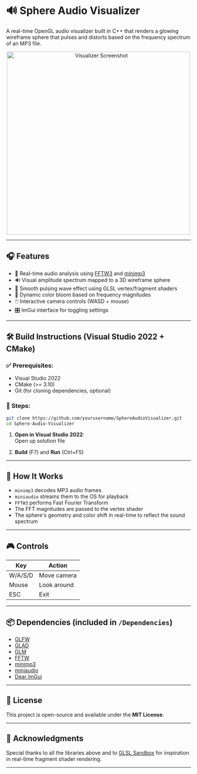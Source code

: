 
# 🔊 Sphere Audio Visualizer

A real-time OpenGL audio visualizer built in C++ that renders a glowing wireframe sphere that pulses and distorts based on the frequency spectrum of an MP3 file.

<p align="center">
  <img src="preview.gif" alt="Visualizer Screenshot" width="500"/>
</p>

---

## 🎧 Features

- 🎵 Real-time audio analysis using [FFTW3](http://www.fftw.org/) and [minimp3](https://github.com/lieff/minimp3)
- 🔊 Visual amplitude spectrum mapped to a 3D wireframe sphere
- 💠 Smooth pulsing wave effect using GLSL vertex/fragment shaders
- 🎨 Dynamic color bloom based on frequency magnitudes
- 🖱️ Interactive camera controls (WASD + mouse)
- 🎛️ ImGui interface for toggling settings

---


## 🛠️ Build Instructions (Visual Studio 2022 + CMake)

### ✅ Prerequisites:
- Visual Studio 2022
- CMake (>= 3.10)
- Git (for cloning dependencies, optional)

### 🚀 Steps:

```bash
git clone https://github.com/yourusername/SphereAudioVisualizer.git
cd Sphere-Audio-Visualizer
```

1. **Open in Visual Studio 2022**:  
Open up solution file

2. **Build** (F7) and **Run** (Ctrl+F5)

---

## 🎹 How It Works

- `minimp3` decodes MP3 audio frames
- `miniaudio` streams them to the OS for playback
- `FFTW3` performs Fast Fourier Transform
- The FFT magnitudes are passed to the vertex shader
- The sphere's geometry and color shift in real-time to reflect the sound spectrum

---

## 🎮 Controls

| Key     | Action              |
|---------|---------------------|
| W/A/S/D | Move camera         |
| Mouse   | Look around         |
| ESC     | Exit                |

---

## 📦 Dependencies (included in `/Dependencies`)

- [GLFW](https://github.com/glfw/glfw)
- [GLAD](https://glad.dav1d.de/)
- [GLM](https://github.com/g-truc/glm)
- [FFTW](http://fftw.org)
- [minimp3](https://github.com/lieff/minimp3)
- [miniaudio](https://github.com/mackron/miniaudio)
- [Dear ImGui](https://github.com/ocornut/imgui)

---

## 🧠 License

This project is open-source and available under the **MIT License**.

---

## 🙌 Acknowledgments

Special thanks to all the libraries above and to [GLSL Sandbox](https://glslsandbox.com/) for inspiration in real-time fragment shader rendering.

---
